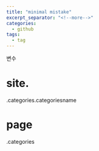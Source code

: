 ```yaml
---
title: "minimal mistake"
excerpt_separator: "<!--more-->"
categories:
  - github
tags:
  - tag
---
```


변수

<h1>site.</h1>

.categories.categoriesname


<h1>page</h1>

.categories
